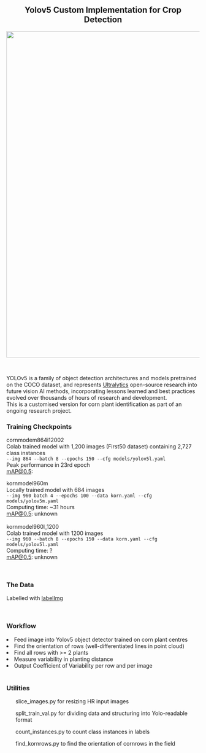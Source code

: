 ## <div align="center">Yolov5 Custom Implementation for Crop Detection</div>

<div align="center">
<p>
   <a align="left" href="https://ultralytics.com/yolov5" target="_blank">
   <img width="850" src=""></a>
</p>
<br>

</div>

<p>
YOLOv5 is a family of object detection architectures and models pretrained on the COCO dataset, and represents <a href="https://ultralytics.com">Ultralytics</a>
 open-source research into future vision AI methods, incorporating lessons learned and best practices evolved over thousands of hours of research and development.<br>
   This is a customised version for corn plant identification as part of an ongoing research project.
</p>


### Training Checkpoints

<p>

   
   
cornmodem864i12002<br>
Colab trained model with 1,200 images (First50 dataset) containing 2,727 class instances<br>
```--img 864 --batch 8 --epochs 150 --cfg models/yolov5l.yaml```<br>
Peak performance in 23rd epoch<br>
mAP@0.5:
  
kornmodel960m<br>
Locally trained model with 684 images<br>
```--img 960 batch 4 --epochs 100 --data korn.yaml --cfg models/yolov5m.yaml```
<br>
Computing time: ~31 hours<br>
mAP@0.5: unknown
<br><br>
kornmodel960l_1200<br>
Colab trained model with 1200 images<br>
```--img 960 --batch 8 --epochs 150 --data korn.yaml --cfg models/yolov5l.yaml```
<br>
Computing time: ?<br>
mAP@0.5: unknown
<br>
</p>


<br>

### The Data

<p>Labelled with <a href="https://github.com/tzutalin/labelImg">labelImg</a></p>

<br>


### Workflow

<li>Feed image into Yolov5 object detector trained on corn plant centres</li>
<li>Find the orientation of rows (well-differentiated lines in point cloud)</li>
<li>Find all rows with >= 2 plants</li>
<li>Measure variability in planting distance</li>
<li>Output Coefficient of Variability per row and per image</li>

<br>

### Utilities

<ul>slice_images.py for resizing HR input images</ul>
<ul>split_train_val.py for dividing data and structuring into Yolo-readable format</ul>
<ul>count_instances.py to count class instances in labels</ul>
<ul>find_kornrows.py to find the orientation of cornrows in the field</ul>





